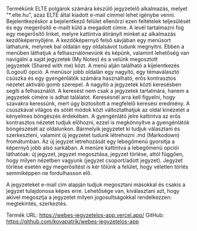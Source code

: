 Termékünk ELTE polgárok számára készülő jegyzetelő alkalmazás, melyet "*.elte.hu", azaz ELTE által kiadott e-mail címmel lehet igénybe venni. Bejelentkezéskor a bejelentkező felület ellenőrzi ezen feltételek teljesülését és egy megerősítő e-mailt küld a megadott címre. A levél tartalmazni fog egy megerősítő linket, melyre kattintva átirányít minket az alkalmazás kezdőképernyőjére.
A kezdőképernyő felső sávjában egy menüsort láthatunk, melynek bal oldalán egy oldalsávot tudunk megnyitni. Ebben a menüben láthatjuk a felhasználónevünk és képünk, valamint lehetőség van navigálni a saját jegyzetek (My Notes) és a velünk megosztott jegyzetek (Shared with me) közt. A menü alján található a kijelentkezés (Logout) opció.
A menüsor jobb oldalán egy nagyító, egy témaválasztó csúszka és egy gyengénlátók számára használható, erős kontrasztos nézetet aktiváló gomb szerepel.
A nagyító a jegyzetek közti keresésben segíti a felhasználót. A keresést nem csak a jegyzetek tartalmára, hanem a jegyzetek címére is adhat találatot. Keresésnél arra kell figyelni, hogy szavakra keressünk, mert úgy biztosított a megfelelő keresési eredmény.
A csúszkával világos és sötét módok közt változtathatjuk az oldal kinézetét a kényelmes böngészés érdekében. A gyengénlátó jelre kattintva az erős kontrasztos nézetet tudjuk előhozni, ezzel is megkönnyítve a gyengénlátók böngészését az oldalunkon.
Bármelyik jegyzetet ki tudjuk választani és szerkeszteni, valamint új jegyzetet tudunk létrehozni .md (Markodown) fromátumban. Az új jegyzet létrehozását egy lebegőmenü gyorsítja a képernyő jobb alsó sarkában. A menüre kattintva a lebegőmenü opciói láthatóak: új jegyzet, jegyzet megosztása, jegyzet törlése, attól függően, hogy milyen nézetben vagyunk (jegyzet csoport/adott jegyzet). Jegyzet törlése esetén egy megerősítést is kér tőlünk a felület, hogy véletlen törlés semmiképpen ne fordulhasson elő.

A jegyzeteket e-mail cím alapján tudjuk megosztani másokkal és csakis a jegyzet tulajdonosa képes erre. Lehetősége van, kiválasztani azt, hogy akivel megosztja a jegyzetet milyen jogosultságokkal rendelkezzen: megtekintés, szerkeztés.




Termék URL: https://webes-jegyzetelos-app.vercel.app/
GitHub: https://github.com/kovapatrik/webes-jegyzetelos-app



